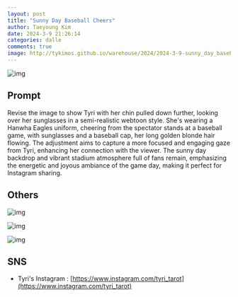 ```yaml
---
layout: post
title: "Sunny Day Baseball Cheers"
author: Taeyoung Kim
date: 2024-3-9 21:26:14
categories: dalle
comments: true
image: http://tykimos.github.io/warehouse/2024/2024-3-9-sunny_day_baseball_cheers_title.jpeg
---
```


![img](http://tykimos.github.io/warehouse/2024/2024-3-9-sunny_day_baseball_cheers_title.jpeg)

## Prompt

Revise the image to show Tyri with her chin pulled down further, looking over her sunglasses in a semi-realistic webtoon style. She's wearing a Hanwha Eagles uniform, cheering from the spectator stands at a baseball game, with sunglasses and a baseball cap, her long golden blonde hair flowing. The adjustment aims to capture a more focused and engaging gaze from Tyri, enhancing her connection with the viewer. The sunny day backdrop and vibrant stadium atmosphere full of fans remain, emphasizing the energetic and joyous ambiance of the game day, making it perfect for Instagram sharing.

## Others

![img](http://tykimos.github.io/warehouse/2024/2024-3-9-sunny_day_baseball_cheers_3.jpg)

![img](http://tykimos.github.io/warehouse/2024/2024-3-9-sunny_day_baseball_cheers_1.jpg)

![img](http://tykimos.github.io/warehouse/2024/2024-3-9-sunny_day_baseball_cheers_2.jpg)

## SNS

* Tyri's Instagram : [https://www.instagram.com/tyri_tarot](https://www.instagram.com/tyri_tarot)


